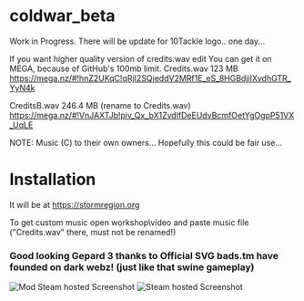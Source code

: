 # coldwar_beta
Work in Progress.
There will be update for 10Tackle logo.. one day...

If you want higher quality version of credits.wav edit
You can get it on MEGA, because of GitHub's 100mb limit.
Credits.wav		123 MB
https://mega.nz/#!hnZ2UKqC!qRjI2SQjeddV2MRf1E_eS_8HGBdjiIXvdhGTR_YyN4k

CreditsB.wav	246.4 MB (rename to Credits.wav)
https://mega.nz/#!VnJAXTJb!piv_Qx_bX1ZvdlfDeEUdvBcmfOetYgOgpP51VX_UqLE

NOTE: Music (C) to their own owners... Hopefully this could be fair use...

# Installation
It will be at https://stormregion.org

To get custom music open workshop\video and paste music file ("Credits.wav" there, must not be renamed!)

### Good looking Gepard 3 thanks to Official SVG bads.tm have founded on dark webz! (just like that swine gameplay)

![Mod Steam hosted Screenshot](https://steamuserimages-a.akamaihd.net/ugc/915828042349640321/3517CB06389C55E9AAAD5454AF6F8AFDA556064F/)
![Steam hosted Screenshot](https://steamuserimages-a.akamaihd.net/ugc/865117409427303134/93B574AF96FBBCB4889DE61CB0C33F4A5415F136/)
